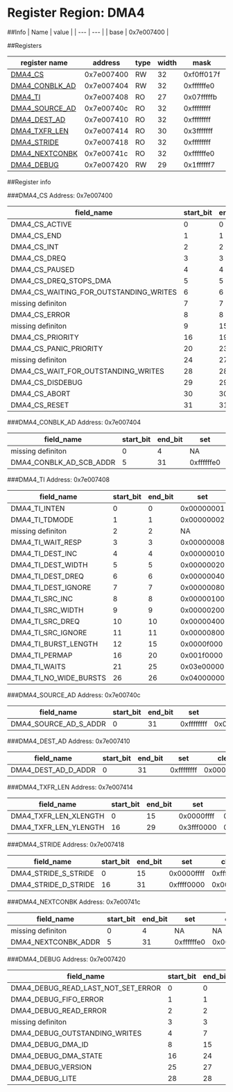 # Register Region: DMA4


##Info
| Name | value |
| --- | --- |
| base | 0x7e007400 |

##Registers

| register name | address | type | width | mask | reset |
| --- | --- | --- | --- | --- | --- |
| [DMA4_CS](#dma4_cs) | 0x7e007400 | RW | 32 | 0xf0ff017f | 0000000000 |
| [DMA4_CONBLK_AD](#dma4_conblk_ad) | 0x7e007404 | RW | 32 | 0xffffffe0 | 0000000000 |
| [DMA4_TI](#dma4_ti) | 0x7e007408 | RO | 27 | 0x07fffffb |  |
| [DMA4_SOURCE_AD](#dma4_source_ad) | 0x7e00740c | RO | 32 | 0xffffffff |  |
| [DMA4_DEST_AD](#dma4_dest_ad) | 0x7e007410 | RO | 32 | 0xffffffff |  |
| [DMA4_TXFR_LEN](#dma4_txfr_len) | 0x7e007414 | RO | 30 | 0x3fffffff |  |
| [DMA4_STRIDE](#dma4_stride) | 0x7e007418 | RO | 32 | 0xffffffff |  |
| [DMA4_NEXTCONBK](#dma4_nextconbk) | 0x7e00741c | RO | 32 | 0xffffffe0 |  |
| [DMA4_DEBUG](#dma4_debug) | 0x7e007420 | RW | 29 | 0x1ffffff7 | 0000000000 |

##Register info


###DMA4_CS
 Address: 0x7e007400

| field_name | start_bit | end_bit | set | clear | reset |
| --- | --- | --- | --- | --- | --- |
| DMA4_CS_ACTIVE | 0 | 0 | 0x00000001 | 0xfffffffe | 0x0 |
| DMA4_CS_END | 1 | 1 | 0x00000002 | 0xfffffffd | 0x0 |
| DMA4_CS_INT | 2 | 2 | 0x00000004 | 0xfffffffb | 0x0 |
| DMA4_CS_DREQ | 3 | 3 | 0x00000008 | 0xfffffff7 | 0x0 |
| DMA4_CS_PAUSED | 4 | 4 | 0x00000010 | 0xffffffef | 0x0 |
| DMA4_CS_DREQ_STOPS_DMA | 5 | 5 | 0x00000020 | 0xffffffdf | 0x0 |
| DMA4_CS_WAITING_FOR_OUTSTANDING_WRITES | 6 | 6 | 0x00000040 | 0xffffffbf | 0x0 |
| missing definiton | 7 | 7 | NA | NA | NA |
| DMA4_CS_ERROR | 8 | 8 | 0x00000100 | 0xfffffeff | 0x0 |
| missing definiton | 9 | 15 | NA | NA | NA |
| DMA4_CS_PRIORITY | 16 | 19 | 0x000f0000 | 0xfff0ffff | 0x0 |
| DMA4_CS_PANIC_PRIORITY | 20 | 23 | 0x00f00000 | 0xff0fffff | 0x0 |
| missing definiton | 24 | 27 | NA | NA | NA |
| DMA4_CS_WAIT_FOR_OUTSTANDING_WRITES | 28 | 28 | 0x10000000 | 0xefffffff | 0x0 |
| DMA4_CS_DISDEBUG | 29 | 29 | 0x20000000 | 0xdfffffff | 0x0 |
| DMA4_CS_ABORT | 30 | 30 | 0x40000000 | 0xbfffffff | 0x0 |
| DMA4_CS_RESET | 31 | 31 | 0x80000000 | 0x7fffffff | 0x0 |

###DMA4_CONBLK_AD
 Address: 0x7e007404

| field_name | start_bit | end_bit | set | clear | reset |
| --- | --- | --- | --- | --- | --- |
| missing definiton | 0 | 4 | NA | NA | NA |
| DMA4_CONBLK_AD_SCB_ADDR | 5 | 31 | 0xffffffe0 | 0x0000001f | 0x0 |

###DMA4_TI
 Address: 0x7e007408

| field_name | start_bit | end_bit | set | clear | reset |
| --- | --- | --- | --- | --- | --- |
| DMA4_TI_INTEN | 0 | 0 | 0x00000001 | 0xfffffffe |  |
| DMA4_TI_TDMODE | 1 | 1 | 0x00000002 | 0xfffffffd |  |
| missing definiton | 2 | 2 | NA | NA | NA |
| DMA4_TI_WAIT_RESP | 3 | 3 | 0x00000008 | 0xfffffff7 |  |
| DMA4_TI_DEST_INC | 4 | 4 | 0x00000010 | 0xffffffef |  |
| DMA4_TI_DEST_WIDTH | 5 | 5 | 0x00000020 | 0xffffffdf |  |
| DMA4_TI_DEST_DREQ | 6 | 6 | 0x00000040 | 0xffffffbf |  |
| DMA4_TI_DEST_IGNORE | 7 | 7 | 0x00000080 | 0xffffff7f |  |
| DMA4_TI_SRC_INC | 8 | 8 | 0x00000100 | 0xfffffeff |  |
| DMA4_TI_SRC_WIDTH | 9 | 9 | 0x00000200 | 0xfffffdff |  |
| DMA4_TI_SRC_DREQ | 10 | 10 | 0x00000400 | 0xfffffbff |  |
| DMA4_TI_SRC_IGNORE | 11 | 11 | 0x00000800 | 0xfffff7ff |  |
| DMA4_TI_BURST_LENGTH | 12 | 15 | 0x0000f000 | 0xffff0fff |  |
| DMA4_TI_PERMAP | 16 | 20 | 0x001f0000 | 0xffe0ffff |  |
| DMA4_TI_WAITS | 21 | 25 | 0x03e00000 | 0xfc1fffff |  |
| DMA4_TI_NO_WIDE_BURSTS | 26 | 26 | 0x04000000 | 0xfbffffff |  |

###DMA4_SOURCE_AD
 Address: 0x7e00740c

| field_name | start_bit | end_bit | set | clear | reset |
| --- | --- | --- | --- | --- | --- |
| DMA4_SOURCE_AD_S_ADDR | 0 | 31 | 0xffffffff | 0x00000000 |  |

###DMA4_DEST_AD
 Address: 0x7e007410

| field_name | start_bit | end_bit | set | clear | reset |
| --- | --- | --- | --- | --- | --- |
| DMA4_DEST_AD_D_ADDR | 0 | 31 | 0xffffffff | 0x00000000 |  |

###DMA4_TXFR_LEN
 Address: 0x7e007414

| field_name | start_bit | end_bit | set | clear | reset |
| --- | --- | --- | --- | --- | --- |
| DMA4_TXFR_LEN_XLENGTH | 0 | 15 | 0x0000ffff | 0xffff0000 |  |
| DMA4_TXFR_LEN_YLENGTH | 16 | 29 | 0x3fff0000 | 0xc000ffff |  |

###DMA4_STRIDE
 Address: 0x7e007418

| field_name | start_bit | end_bit | set | clear | reset |
| --- | --- | --- | --- | --- | --- |
| DMA4_STRIDE_S_STRIDE | 0 | 15 | 0x0000ffff | 0xffff0000 |  |
| DMA4_STRIDE_D_STRIDE | 16 | 31 | 0xffff0000 | 0x0000ffff |  |

###DMA4_NEXTCONBK
 Address: 0x7e00741c

| field_name | start_bit | end_bit | set | clear | reset |
| --- | --- | --- | --- | --- | --- |
| missing definiton | 0 | 4 | NA | NA | NA |
| DMA4_NEXTCONBK_ADDR | 5 | 31 | 0xffffffe0 | 0x0000001f |  |

###DMA4_DEBUG
 Address: 0x7e007420

| field_name | start_bit | end_bit | set | clear | reset |
| --- | --- | --- | --- | --- | --- |
| DMA4_DEBUG_READ_LAST_NOT_SET_ERROR | 0 | 0 | 0x00000001 | 0xfffffffe | 0x0 |
| DMA4_DEBUG_FIFO_ERROR | 1 | 1 | 0x00000002 | 0xfffffffd | 0x0 |
| DMA4_DEBUG_READ_ERROR | 2 | 2 | 0x00000004 | 0xfffffffb | 0x0 |
| missing definiton | 3 | 3 | NA | NA | NA |
| DMA4_DEBUG_OUTSTANDING_WRITES | 4 | 7 | 0x000000f0 | 0xffffff0f | 0x0 |
| DMA4_DEBUG_DMA_ID | 8 | 15 | 0x0000ff00 | 0xffff00ff | 0x0 |
| DMA4_DEBUG_DMA_STATE | 16 | 24 | 0x01ff0000 | 0xfe00ffff | 0x0 |
| DMA4_DEBUG_VERSION | 25 | 27 | 0x0e000000 | 0xf1ffffff | 0x0 |
| DMA4_DEBUG_LITE | 28 | 28 | 0x10000000 | 0xefffffff | 0x0 |
